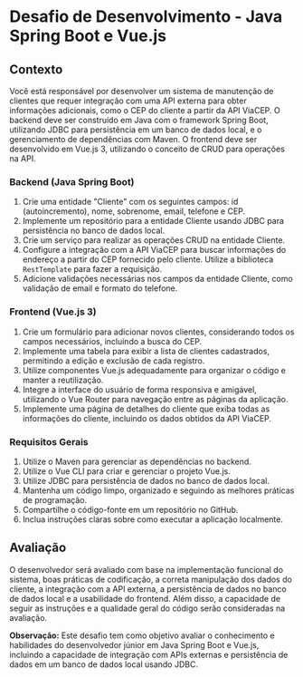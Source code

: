 # Desafio de Desenvolvimento - Java Spring Boot e Vue.js

## Contexto
Você está responsável por desenvolver um sistema de manutenção de clientes que requer integração com uma API externa para obter informações adicionais, como o CEP do cliente a partir da API ViaCEP. O backend deve ser construído em Java com o framework Spring Boot, utilizando JDBC para persistência em um banco de dados local, e o gerenciamento de dependências com Maven. O frontend deve ser desenvolvido em Vue.js 3, utilizando o conceito de CRUD para operações na API.

### Backend (Java Spring Boot)
1. Crie uma entidade "Cliente" com os seguintes campos: id (autoincremento), nome, sobrenome, email, telefone e CEP.
2. Implemente um repositório para a entidade Cliente usando JDBC para persistência no banco de dados local.
3. Crie um serviço para realizar as operações CRUD na entidade Cliente.
4. Configure a integração com a API ViaCEP para buscar informações do endereço a partir do CEP fornecido pelo cliente. Utilize a biblioteca `RestTemplate` para fazer a requisição.
5. Adicione validações necessárias nos campos da entidade Cliente, como validação de email e formato do telefone.

### Frontend (Vue.js 3)
1. Crie um formulário para adicionar novos clientes, considerando todos os campos necessários, incluindo a busca do CEP.
2. Implemente uma tabela para exibir a lista de clientes cadastrados, permitindo a edição e exclusão de cada registro.
3. Utilize componentes Vue.js adequadamente para organizar o código e manter a reutilização.
4. Integre a interface do usuário de forma responsiva e amigável, utilizando o Vue Router para navegação entre as páginas da aplicação.
5. Implemente uma página de detalhes do cliente que exiba todas as informações do cliente, incluindo os dados obtidos da API ViaCEP.

### Requisitos Gerais
1. Utilize o Maven para gerenciar as dependências no backend.
2. Utilize o Vue CLI para criar e gerenciar o projeto Vue.js.
3. Utilize JDBC para persistência de dados no banco de dados local.
4. Mantenha um código limpo, organizado e seguindo as melhores práticas de programação.
5. Compartilhe o código-fonte em um repositório no GitHub.
6. Inclua instruções claras sobre como executar a aplicação localmente.

## Avaliação
O desenvolvedor será avaliado com base na implementação funcional do sistema, boas práticas de codificação, a correta manipulação dos dados do cliente, a integração com a API externa, a persistência de dados no banco de dados local e a usabilidade do frontend. Além disso, a capacidade de seguir as instruções e a qualidade geral do código serão consideradas na avaliação.

**Observação:** Este desafio tem como objetivo avaliar o conhecimento e habilidades do desenvolvedor júnior em Java Spring Boot e Vue.js, incluindo a capacidade de integração com APIs externas e persistência de dados em um banco de dados local usando JDBC.
